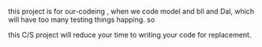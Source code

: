   this project is for our-codeing , when we code model and bll and Dal, which will have too many testing things happing. so 
   
  this C/S project will reduce your time to writing your code for replacement.